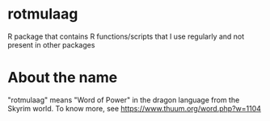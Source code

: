 # rotmulaag
R package that contains R functions/scripts that I use regularly and not present in other packages

# About the name
"rotmulaag" means "Word of Power" in the dragon language from the Skyrim world. To know more, see https://www.thuum.org/word.php?w=1104
